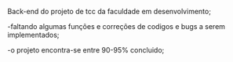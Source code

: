 Back-end do projeto de tcc da faculdade em desenvolvimento;

-faltando algumas funções e correções de codigos e bugs a serem implementados; 

-o projeto encontra-se entre 90-95% concluido;
